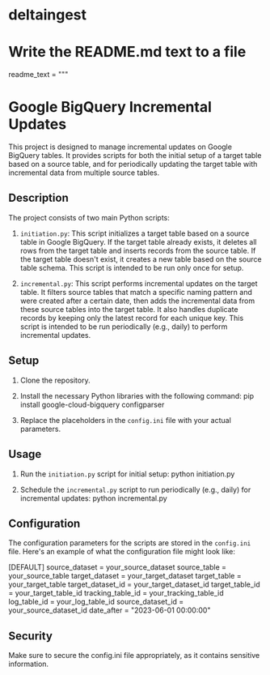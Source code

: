 # deltaingest

# Write the README.md text to a file
readme_text = """
# Google BigQuery Incremental Updates

This project is designed to manage incremental updates on Google BigQuery tables. It provides scripts for both the initial setup of a target table based on a source table, and for periodically updating the target table with incremental data from multiple source tables.

## Description

The project consists of two main Python scripts:

1. `initiation.py`: This script initializes a target table based on a source table in Google BigQuery. If the target table already exists, it deletes all rows from the target table and inserts records from the source table. If the target table doesn't exist, it creates a new table based on the source table schema. This script is intended to be run only once for setup.

2. `incremental.py`: This script performs incremental updates on the target table. It filters source tables that match a specific naming pattern and were created after a certain date, then adds the incremental data from these source tables into the target table. It also handles duplicate records by keeping only the latest record for each unique key. This script is intended to be run periodically (e.g., daily) to perform incremental updates.

## Setup

1. Clone the repository.

2. Install the necessary Python libraries with the following command: 
pip install google-cloud-bigquery configparser


3. Replace the placeholders in the `config.ini` file with your actual parameters.

## Usage

1. Run the `initiation.py` script for initial setup: python initiation.py


2. Schedule the `incremental.py` script to run periodically (e.g., daily) for incremental updates: python incremental.py


## Configuration

The configuration parameters for the scripts are stored in the `config.ini` file. Here's an example of what the configuration file might look like:

[DEFAULT]
source_dataset = your_source_dataset
source_table = your_source_table
target_dataset = your_target_dataset
target_table = your_target_table
target_dataset_id = your_target_dataset_id
target_table_id = your_target_table_id
tracking_table_id = your_tracking_table_id
log_table_id = your_log_table_id
source_dataset_id = your_source_dataset_id
date_after = "2023-06-01 00:00:00"


## Security

Make sure to secure the config.ini file appropriately, as it contains sensitive information.